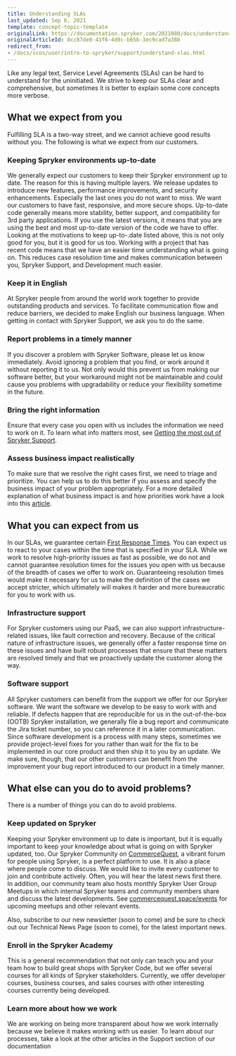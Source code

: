 ```yaml
---
title: Understanding SLAs
last_updated: Sep 6, 2021
template: concept-topic-template
originalLink: https://documentation.spryker.com/2021080/docs/understand-slas
originalArticleId: 8cc87de0-43f6-4d9c-b65b-3ec9cad7a38b
redirect_from:
- /docs/scos/user/intro-to-spryker/support/understand-slas.html
---
```


Like any legal text, Service Level Agreements (SLAs) can be hard to understand for the uninitiated. We strive to keep our SLAs clear and comprehensive, but sometimes it is better to explain some core concepts more verbose.

## What we expect from you
Fulfilling SLA is a two-way street, and we cannot achieve good results without you. The following is what we expect from our customers.

### Keeping Spryker environments up-to-date
We generally expect our customers to keep their Spryker environment up to date. The reason for this is having multiple layers.
We release updates to introduce new features, performance improvements, and security enhancements. Especially the last ones you do not want to miss. We want our customers to have fast, responsive, and more secure shops.
Up-to-date code generally means more stability, better support, and compatibility for 3rd party applications. If you use the latest versions, it means that you are using the best and most up-to-date version of the code we have to offer. Looking at the motivations to keep up-to-.date listed above, this is not only good for you, but it is good for us too. Working with a project that has recent code means that we have an easier time understanding what is going on. This reduces case resolution time and makes communication between you, Spryker Support, and Development much easier.

### Keep it in English

At Spryker people from around the world work together to provide outstanding products and services. To facilitate communication flow and reduce barriers, we decided to make English our business language. When getting in contact with Spryker Support, we ask you to do the same.

### Report problems in a timely manner
If you discover a problem with Spryker Software, please let us know immediately. Avoid ignoring a problem that you find, or work around it without reporting it to us. Not only would this prevent us from making our software better, but your workaround might not be maintainable and could cause you problems with upgradability or reduce your flexibility sometime in the future.

### Bring the right information
Ensure that every case you open with us includes the information we need to work on it. To learn what info matters most, see [Getting the most out of Spryker Support](/docs/about/all/support/getting-the-most-out-of-spryker-support.html).

### Assess business impact realistically
To make sure that we resolve the right cases first, we need to triage and prioritize. You can help us to do this better if you assess and specify the business impact of your problem appropriately. For a more detailed explanation of what business impact is and how priorities work have a look into this [article](/docs/about/all/support/support-ticket-statuses.html#how-are-bug-tickets-prioritized).

## What you can expect from us

In our SLAs, we guarantee certain [First Response Times](/docs/about/all/support/how-spryker-support-works.html#first-response-time).
You can expect us to react to your cases within the time that is specified in your SLA. While we work to resolve high-priority issues as fast as possible, we do not and cannot guarantee resolution times for the issues you open with us because of the breadth of cases we offer to work on. Guaranteeing resolution times would make it necessary for us to make the definition of the cases we accept stricter, which ultimately will makes it harder and more bureaucratic for you to work with us.

### Infrastructure support
For Spryker customers using our PaaS, we can also support infrastructure-related issues, like fault correction and recovery. Because of the critical nature of infrastructure issues, we generally offer a faster response time on these issues and have built robust processes that ensure that these matters are resolved timely and that we proactively update the customer along the way.

### Software support
All Spryker customers can benefit from the support we offer for our Spryker software. We want the software we develop to be easy to work with and reliable. If defects happen that are reproducible for us in the out-of-the-box (OOTB) Spryker installation, we generally file a bug report and communicate the Jira ticket number, so you can reference it in a later communication. Since software development is a process with many steps, sometimes we provide project-level fixes for you rather than wait for the fix to be implemented in our core product and then ship it to you by an update. We make sure, though, that our other customers can benefit from the improvement your bug report introduced to our product in a timely manner.

## What else can you do to avoid problems?
There is a number of things you can do to avoid problems.

### Keep updated on Spryker

Keeping your Spryker environment up to date is important, but it is equally important to keep your knowledge about what is going on with Spryker updated, too.
Our Spryker Community on [CommerceQuest](https://commercequest.space/), a vibrant forum for people using Spryker, is a perfect platform to use. It is also a place where people come to discuss. We would like to invite every customer to join and contribute actively. Often, you will hear the latest news first there. In addition, our community team also hosts monthly Spryker User Group Meetups in which internal Spryker teams and community members share and discuss the latest developments. See [commercequest.space/events](https://commercequest.space/events/category) for upcoming meetups and other relevant events.

Also, subscribe to our new newsletter (soon to come) and be sure to check out our Technical News Page (soon to come), for the latest important news.

### Enroll in the Spryker Academy
This is a general recommendation that not only can teach you and your team how to build great shops with Spryker Code, but we offer several courses for all kinds of Spryker stakeholders. Currently, we offer developer courses, business courses, and sales courses with other interesting courses currently being developed.

### Learn more about how we work
We are working on being more transparent about how we work internally because we believe it makes working with us easier. To learn about our processes, take a look at the other articles in the Support section of our documentation

